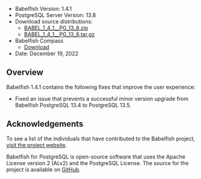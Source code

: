 - Babelfish Version: 1.4.1
- PostgreSQL Server Version: 13.8
- Download source distributions:
  - [BABEL_1_4_1__PG_13_8.zip](https://github.com/babelfish-for-postgresql/babelfish-for-postgresql/releases/download/BABEL_1_4_1__PG_13_8/BABEL_1_4_1__PG_13_8.zip)
  - [BABEL_1_4_1__PG_13_8.tar.gz](https://github.com/babelfish-for-postgresql/babelfish-for-postgresql/releases/download/BABEL_1_4_1__PG_13_8/BABEL_1_4_1__PG_13_8.tar.gz)
- Babelfish Compass
  - [Download](https://github.com/babelfish-for-postgresql/babelfish_compass/releases)
- Date: December 19, 2022

## Overview

Babelfish 1.4.1 contains the following fixes that improve the user experience:

- Fixed an issue that prevents a successful minor version upgrade from Babelfish PostgreSQL 13.4 to PostgreSQL 13.5.

## Acknowledgements

To see a list of the individuals that have contributed to the Babelfish project, [visit the project website](https://babelfishpg.org/contributors/).

Babelfish for PostgreSQL is open-source software that uses the Apache License version 2 (ALv2) and the PostgreSQL License. The source for the project is available on [GitHub](https://github.com/babelfish-for-postgresql). 

